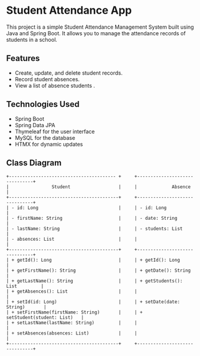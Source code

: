 # Student Attendance App

This project is a simple Student Attendance Management System built using Java and Spring Boot. It allows you to manage the attendance records of students in a school.

## Features

- Create, update, and delete student records.
- Record student absences.
- View a list of absence students .

## Technologies Used

- Spring Boot
- Spring Data JPA
- Thymeleaf for the user interface
- MySQL for the database
- HTMX for dynamic updates

## Class Diagram

```plaintext
+---------------------------------------- +     +-------------------------------+
|                Student                  |     |             Absence           |
+-----------------------------------------+     +-------------------------------+
| - id: Long                              |     | - id: Long                    |
| - firstName: String                     |     | - date: String                |
| - lastName: String                      |     | - students: List            |
| - absences: List                        |     |                               |
+-----------------------------------------+     +-------------------------------+
| + getId(): Long                         |     | + getId(): Long               |
| + getFirstName(): String                |     | + getDate(): String           |
| + getLastName(): String                 |     | + getStudents(): List         |
| + getAbsences(): List                   |     |                               |
| + setId(id: Long)                       |     | + setDate(date: String)       |
| + setFirstName(firstName: String)       |     | + setStudent(student: List)   |
| + setLastName(lastName: String)         |     |                               |
| + setAbsences(absences: List)           |     |                               |
+-----------------------------------------+     +-------------------------------+

```
